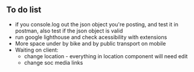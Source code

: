 ## To do list

- if you console.log out the json object you're posting, and test it in postman, also test if the json object is valid
- run google lighthouse and check acessibility with extensions
- More space under by bike and by public transport on mobile
- Waiting on client:
  - change location - everything in location component will need edit
  - change soc media links
